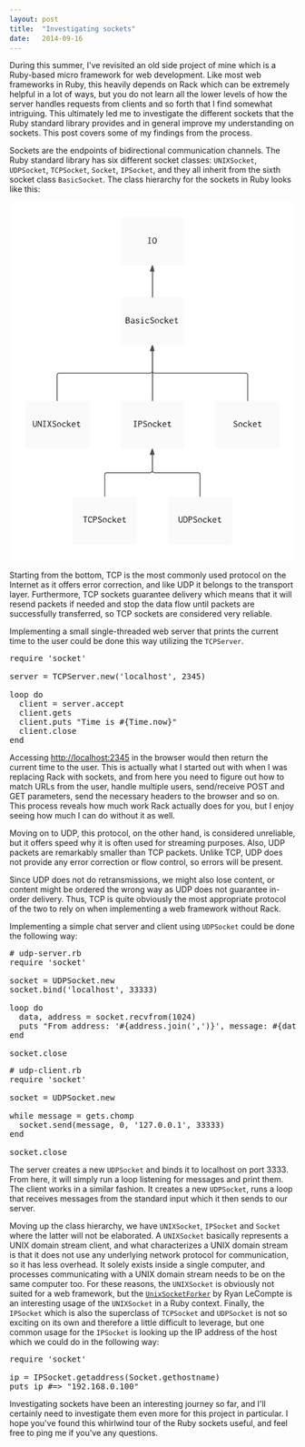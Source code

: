 ```yaml
---
layout: post
title:  "Investigating sockets"
date:   2014-09-16
---
```


During this summer, I've revisited an old side project of mine which is a
Ruby-based micro framework for web development. Like most web frameworks in
Ruby, this heavily depends on Rack which can be extremely helpful in a lot
of ways, but you do not learn all the lower levels of how the server handles
requests from clients and so forth that I find somewhat intriguing. This
ultimately led me to investigate the different sockets that the Ruby standard
library provides and in general improve my understanding on sockets. This post
covers some of my findings from the process.

Sockets are the endpoints of bidirectional communication channels. The Ruby
standard library has six different socket classes: `UNIXSocket`, `UDPSocket`,
`TCPSocket`, `Socket`, `IPSocket`, and they all inherit from the sixth socket
class `BasicSocket`. The class hierarchy for the sockets in Ruby looks like
this:

![Class hierarchy](/images/sockets-class-hierarchy.png)

Starting from the bottom, TCP is the most commonly used protocol on the Internet
as it offers error correction, and like UDP it belongs to the transport layer.
Furthermore, TCP sockets guarantee delivery which means that it will resend
packets if needed and stop the data flow until packets are successfully
transferred, so TCP sockets are considered very reliable.

Implementing a small single-threaded web server that prints the current time to
the user could be done this way utilizing the `TCPServer`.

<pre class="prettyprint">
require 'socket'

server = TCPServer.new('localhost', 2345)

loop do
  client = server.accept
  client.gets
  client.puts "Time is #{Time.now}"
  client.close
end
</pre>

Accessing [http://localhost:2345](http://localhost:2345) in the browser would
then return the current time to the user.  This is actually what I started out
with when I was replacing Rack with sockets, and from here you need to figure
out how to match URLs from the user, handle multiple users, send/receive POST
and GET parameters, send the necessary headers to the browser and so on. This
process reveals how much work Rack actually does for you, but I enjoy seeing how
much I can do without it as well.

Moving on to UDP, this protocol, on the other hand, is considered unreliable,
but it offers speed why it is often used for streaming purposes.  Also, UDP
packets are remarkably smaller than TCP packets. Unlike TCP, UDP does not
provide any error correction or flow control, so errors will be present.

Since UDP does not do retransmissions, we might also lose content, or content
might be ordered the wrong way as UDP does not guarantee in-order delivery.
Thus, TCP is quite obviously the most appropriate protocol of the two to rely on
when implementing a web framework without Rack.

Implementing a simple chat server and client using `UDPSocket` could be done the
following way:

<pre class="prettyprint">
# udp-server.rb
require 'socket'

socket = UDPSocket.new
socket.bind('localhost', 33333)

loop do
  data, address = socket.recvfrom(1024)
  puts "From address: '#{address.join(',')}', message: #{data}"
end

socket.close
</pre>

<pre class="prettyprint">
# udp-client.rb
require 'socket'

socket = UDPSocket.new

while message = gets.chomp
  socket.send(message, 0, '127.0.0.1', 33333)
end

socket.close
</pre>

The server creates a new `UDPSocket` and binds it to localhost on port 3333.
From here, it will simply run a loop listening for messages and print them.  The
client works in a similar fashion. It creates a new `UDPSocket`, runs a loop
that receives messages from the standard input which it then sends to our
server.

Moving up the class hierarchy, we have `UNIXSocket`, `IPSocket` and `Socket`
where the latter will not be elaborated. A `UNIXSocket` basically represents a
UNIX domain stream client, and what characterizes a UNIX domain stream is that
it does not use any underlying network protocol for communication, so it has
less overhead. It solely exists inside a single computer, and processes
communicating with a UNIX domain stream needs to be on the same computer too.
For these reasons, the `UNIXSocket` is obviously not suited for a web framework,
but the [`UnixSocketForker`](https://gist.github.com/ryanlecompte/1619490) by
Ryan LeCompte is an interesting usage of the `UNIXSocket` in a Ruby context.
Finally, the `IPSocket` which is also the superclass of `TCPSocket` and
`UDPSocket` is not so exciting on its own and therefore a little difficult to
leverage, but one common usage for the `IPSocket` is looking up the IP address
of the host which we could do in the following way:

<pre class="prettyprint">
require 'socket'

ip = IPSocket.getaddress(Socket.gethostname)
puts ip #=> "192.168.0.100"
</pre>

Investigating sockets have been an interesting journey so far, and I'll
certainly need to investigate them even more for this project in particular. I
hope you've found this whirlwind tour of the Ruby sockets useful, and feel free
to ping me if you've any questions.
